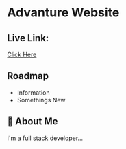 
# Advanture Website




## Live Link: 
 [Click Here](https://regal-bombolone-b370f3.netlify.app/)


## Roadmap

- Information
- Somethings New


## 🚀 About Me
I'm a full stack developer...

